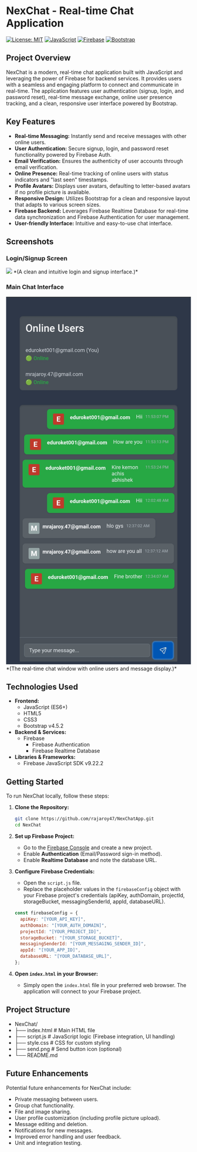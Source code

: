 # NexChat - Real-time Chat Application

[![License: MIT](https://img.shields.io/badge/License-MIT-yellow.svg)](https://opensource.org/licenses/MIT)
[![JavaScript](https://img.shields.io/badge/JavaScript-F7DF1E?style=for-the-badge&logo=javascript&logoColor=black)](https://developer.mozilla.org/en-US/docs/Web/JavaScript)
[![Firebase](https://img.shields.io/badge/Firebase-FFCA28?style=for-the-badge&logo=firebase&logoColor=black)](https://firebase.google.com/)
[![Bootstrap](https://img.shields.io/badge/Bootstrap-7952B3?style=for-the-badge&logo=bootstrap&logoColor=white)](https://getbootstrap.com/)

## Project Overview

NexChat is a modern, real-time chat application built with JavaScript and leveraging the power of Firebase for backend services. It provides users with a seamless and engaging platform to connect and communicate in real-time. The application features user authentication (signup, login, and password reset), real-time message exchange, online user presence tracking, and a clean, responsive user interface powered by Bootstrap.

## Key Features

* **Real-time Messaging:** Instantly send and receive messages with other online users.
* **User Authentication:** Secure signup, login, and password reset functionality powered by Firebase Auth.
* **Email Verification:** Ensures the authenticity of user accounts through email verification.
* **Online Presence:** Real-time tracking of online users with status indicators and "last seen" timestamps.
* **Profile Avatars:** Displays user avatars, defaulting to letter-based avatars if no profile picture is available.
* **Responsive Design:** Utilizes Bootstrap for a clean and responsive layout that adapts to various screen sizes.
* **Firebase Backend:** Leverages Firebase Realtime Database for real-time data synchronization and Firebase Authentication for user management.
* **User-friendly Interface:** Intuitive and easy-to-use chat interface.

## Screenshots

### Login/Signup Screen
<img src="screenshot/login-sig.jpg" width="400">
*(A clean and intuitive login and signup interface.)*

### Main Chat Interface
<img src="screenshot/chat.jpg" width="600" height="auto">
*(The real-time chat window with online users and message display.)*

## Technologies Used

* **Frontend:**
    * JavaScript (ES6+)
    * HTML5
    * CSS3
    * Bootstrap v4.5.2
* **Backend & Services:**
    * Firebase
        * Firebase Authentication
        * Firebase Realtime Database
* **Libraries & Frameworks:**
    * Firebase JavaScript SDK v9.22.2

## Getting Started

To run NexChat locally, follow these steps:

1.  **Clone the Repository:**
    ```bash
    git clone https://github.com/rajaroy47/NexChatApp.git
    cd NexChat
    ```

2.  **Set up Firebase Project:**
    * Go to the [Firebase Console](https://console.firebase.google.com/) and create a new project.
    * Enable **Authentication** (Email/Password sign-in method).
    * Enable **Realtime Database** and note the database URL.

3.  **Configure Firebase Credentials:**
    * Open the `script.js` file.
    * Replace the placeholder values in the `firebaseConfig` object with your Firebase project's credentials (apiKey, authDomain, projectId, storageBucket, messagingSenderId, appId, databaseURL).

    ```javascript
    const firebaseConfig = {
      apiKey: "[YOUR_API_KEY]",
      authDomain: "[YOUR_AUTH_DOMAIN]",
      projectId: "[YOUR_PROJECT_ID]",
      storageBucket: "[YOUR_STORAGE_BUCKET]",
      messagingSenderId: "[YOUR_MESSAGING_SENDER_ID]",
      appId: "[YOUR_APP_ID]",
      databaseURL: "[YOUR_DATABASE_URL]",
    };
    ```

4.  **Open `index.html` in your Browser:**
    * Simply open the `index.html` file in your preferred web browser. The application will connect to your Firebase project.

## Project Structure
* NexChat/
* ├── index.html          # Main HTML file
* ├── script.js           # JavaScript logic (Firebase integration, UI handling)
* ├── style.css           # CSS for custom styling
* ├── send.png            # Send button icon (optional)
* └── README.md

## Future Enhancements

Potential future enhancements for NexChat include:

* Private messaging between users.
* Group chat functionality.
* File and image sharing.
* User profile customization (including profile picture upload).
* Message editing and deletion.
* Notifications for new messages.
* Improved error handling and user feedback.
* Unit and integration testing.
